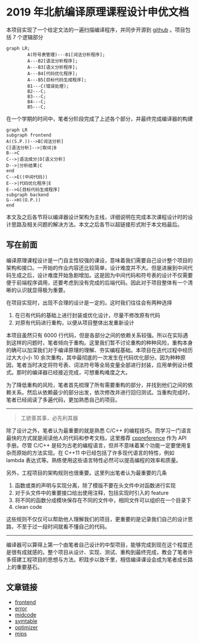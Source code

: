 # 2019 年北航编译原理课程设计申优文档

本项目实现了一个给定文法的一遍扫描编译程序，并同步开源到 [github](https://github.com/LutingWang/Compiler) 。项目包括 $7$ 个逻辑部分

```mermaid
graph LR;
		A(符号表管理)---B1[词法分析程序];
		A---B2[语法分析程序];
		A---B3[语义分析程序];
		A---B4[代码优化程序];
		A---B5[目标代码生成程序];
		B1---C(错误处理);
		B2---C;
		B3---C;
		B4---C;
		B5---C;
```

在一个学期的时间中，笔者分阶段完成了上述各个部分，并最终完成编译器的构建

```mermaid
graph LR
subgraph frontend
A((S.P.))-->B[词法分析]
C[语法分析]-->|取词|B
B-->C
C-->|语法成分|D[语义分析]
D-->|分析结果|C
end
C-->E((中间代码))
E-->|代码优化程序|E
E-->G[目标代码生成程序]
subgraph backend
G-->H((O.P.))
end
```

本文及之后各节将以编译器设计架构为主线，详细说明在完成本次课程设计时的设计思路及相关问题的解决方法。本文之后各节以超链接形式附于本文档最后。

## 写在前面

编译原理课程设计是一门自主性较强的课设，意味着我们需要自己设计整个项目的架构和接口。一开始的作业内容还比较简单，设计难度并不大。但是进展到中间代码生成之后，设计难度开始急剧增加。这是因为中间代码和符号表的设计不仅需要便于前端程序调用，还要考虑到没有完成的后端代码。因此对于项目整体有一个清晰的认识就显得极为重要。

在项目实现时，出现不合理的设计是一定的。这时我们往往会有两种选择

1. 在已有代码的基础上进行封装或优化设计，尽量不修改原有代码
2. 对原有代码进行重构，以便从项目整体出发重新设计

本项目虽然只有 6000 行代码，但是各部分之间的依赖关系较强。所以在实际遇到这样的问题时，笔者倾向于重构。这里我们暂不讨论重构的种种风险，重构本身的确可以加深我们对于编译原理的理解、夯实编程基础。本项目在迭代过程中经历过大大小小 10 余次重构，其中最彻底的一次发生在代码优化部分。因为种种原因，笔者当时决定将符号表、词法符号等全局变量全部进行封装，应用单例设计模式。那时的编译器已经接近完成，可想重构难度之大。

为了降低重构的风险，笔者首先梳理了所有需要重构的部分，并找到他们之间的依赖关系。然后从依赖最少的部分出发，依次修改并进行回归测试。当重构完成时，笔者已经阅读了多遍代码，更加熟悉自己的项目。

-----

> 工欲善其事，必先利其器

除了设计之外，笔者认为最重要的就是熟悉 C/C++ 的编程技巧。而学习一门语言最快的方式就是阅读他人的代码和参考文档，这里推荐 [cppreference](https://en.cppreference.com/w/) 作为 API 手册。尽管 C/C++ 是较为古老的编程语言，但并不意味着某个功能一定要使用复杂而原始的方法实现。在 C++11 中已经包括了许多现代语言的特性，例如 lambda 表达式等。熟练使用这些语言特性必然可以提高编程的效率和质量。

另外，工程项目的架构规则也很重要。这里列出笔者认为最重要的几条

1. 函数或类的声明与实现分离，除了模版不要在头文件中对函数进行实现
2. 对于头文件中的重要接口给出使用注释，包括实现时引入的 feature
3. 将不同的函数分成模块保存在不同的文件中，相同文件可以组织在一个目录下
4. clean code

这些规则不仅仅可以帮助他人理解我们的项目，更重要的是记录我们自己的设计思路，不至于过一段时间就看不懂自己的代码。

-----

编译器可以算得上第一个由笔者自己设计的中型项目，能够完成到现在这个程度还是很有成就感的。整个项目从设计、实现、测试、重构到最终完成，教会了笔者许多搭建工程项目的思想与方法。积跬步以致千里，相信编译课设会成为笔者成长路上的重要基石。

## 文章链接

- [frontend](./docs/frontend.md) 
- [error](./docs/error.md) 
- [midcode](./docs/midcode.md) 
- [symtable](./docs/symtable.md) 
- [optimizer](./docs/optimizer.md) 
- [mips](./docs/mips.md) 

